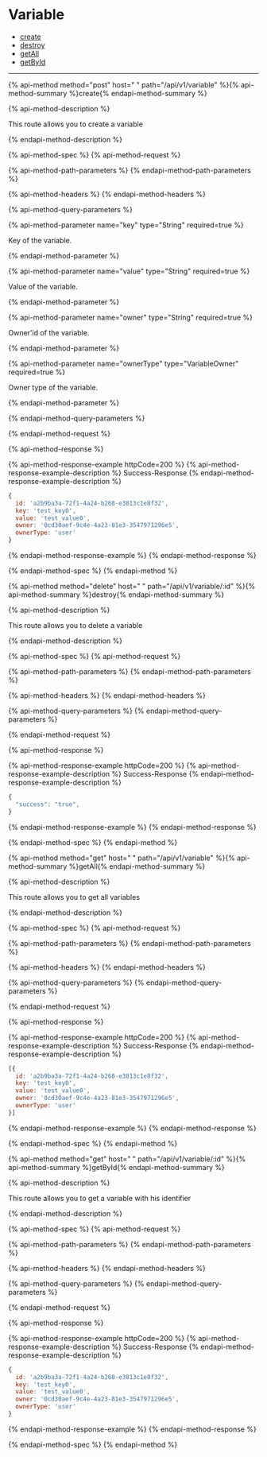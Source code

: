 
# Variable

- [create](#create)
- [destroy](#destroy)
- [getAll](#getAll)
- [getById](#getById)

___



{% api-method method="post" host=" " path="/api/v1/variable" %}{% api-method-summary %}create{% endapi-method-summary %}

{% api-method-description %}
<p>This route allows you to create a variable</p>
{% endapi-method-description %}

{% api-method-spec %}
{% api-method-request %}

{% api-method-path-parameters %}
{% endapi-method-path-parameters %}

{% api-method-headers %}
{% endapi-method-headers %}

{% api-method-query-parameters %}

{% api-method-parameter name="key" type="String" required=true %}
<p>Key of the variable.</p>{% endapi-method-parameter %}


{% api-method-parameter name="value" type="String" required=true %}
<p>Value of the variable.</p>{% endapi-method-parameter %}


{% api-method-parameter name="owner" type="String" required=true %}
<p>Owner'id of the variable.</p>{% endapi-method-parameter %}


{% api-method-parameter name="ownerType" type="VariableOwner" required=true %}
<p>Owner type of the variable.</p>{% endapi-method-parameter %}

{% endapi-method-query-parameters %}

{% endapi-method-request %}

{% api-method-response %}

{% api-method-response-example httpCode=200 %}
{% api-method-response-example-description %}
Success-Response
{% endapi-method-response-example-description %}

```javascript
{
  id: 'a2b9ba3a-72f1-4a24-b268-e3813c1e8f32',
  key: 'test_key0',
  value: 'test_value0',
  owner: '0cd30aef-9c4e-4a23-81e3-3547971296e5',
  ownerType: 'user'
}
```
{% endapi-method-response-example %}
{% endapi-method-response %}

{% endapi-method-spec %}
{% endapi-method %}


{% api-method method="delete" host=" " path="/api/v1/variable/:id" %}{% api-method-summary %}destroy{% endapi-method-summary %}

{% api-method-description %}
<p>This route allows you to delete a variable</p>
{% endapi-method-description %}

{% api-method-spec %}
{% api-method-request %}

{% api-method-path-parameters %}
{% endapi-method-path-parameters %}

{% api-method-headers %}
{% endapi-method-headers %}

{% api-method-query-parameters %}
{% endapi-method-query-parameters %}

{% endapi-method-request %}

{% api-method-response %}

{% api-method-response-example httpCode=200 %}
{% api-method-response-example-description %}
Success-Response
{% endapi-method-response-example-description %}

```javascript
{
  "success": "true",
}
```
{% endapi-method-response-example %}
{% endapi-method-response %}

{% endapi-method-spec %}
{% endapi-method %}


{% api-method method="get" host=" " path="/api/v1/variable" %}{% api-method-summary %}getAll{% endapi-method-summary %}

{% api-method-description %}
<p>This route allows you to get all variables</p>
{% endapi-method-description %}

{% api-method-spec %}
{% api-method-request %}

{% api-method-path-parameters %}
{% endapi-method-path-parameters %}

{% api-method-headers %}
{% endapi-method-headers %}

{% api-method-query-parameters %}
{% endapi-method-query-parameters %}

{% endapi-method-request %}

{% api-method-response %}

{% api-method-response-example httpCode=200 %}
{% api-method-response-example-description %}
Success-Response
{% endapi-method-response-example-description %}

```javascript
[{
  id: 'a2b9ba3a-72f1-4a24-b268-e3813c1e8f32',
  key: 'test_key0',
  value: 'test_value0',
  owner: '0cd30aef-9c4e-4a23-81e3-3547971296e5',
  ownerType: 'user'
}]
```
{% endapi-method-response-example %}
{% endapi-method-response %}

{% endapi-method-spec %}
{% endapi-method %}


{% api-method method="get" host=" " path="/api/v1/variable/:id" %}{% api-method-summary %}getById{% endapi-method-summary %}

{% api-method-description %}
<p>This route allows you to get a variable with his identifier</p>
{% endapi-method-description %}

{% api-method-spec %}
{% api-method-request %}

{% api-method-path-parameters %}
{% endapi-method-path-parameters %}

{% api-method-headers %}
{% endapi-method-headers %}

{% api-method-query-parameters %}
{% endapi-method-query-parameters %}

{% endapi-method-request %}

{% api-method-response %}

{% api-method-response-example httpCode=200 %}
{% api-method-response-example-description %}
Success-Response
{% endapi-method-response-example-description %}

```javascript
{
  id: 'a2b9ba3a-72f1-4a24-b268-e3813c1e8f32',
  key: 'test_key0',
  value: 'test_value0',
  owner: '0cd30aef-9c4e-4a23-81e3-3547971296e5',
  ownerType: 'user'
}
```
{% endapi-method-response-example %}
{% endapi-method-response %}

{% endapi-method-spec %}
{% endapi-method %}
